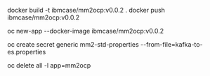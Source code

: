 
docker build -t ibmcase/mm2ocp:v0.0.2 . 
docker push ibmcase/mm2ocp:v0.0.2

oc new-app --docker-image ibmcase/mm2ocp:v0.0.2

oc create secret generic mm2-std-properties --from-file=kafka-to-es.properties 


 oc delete all -l app=mm2ocp
